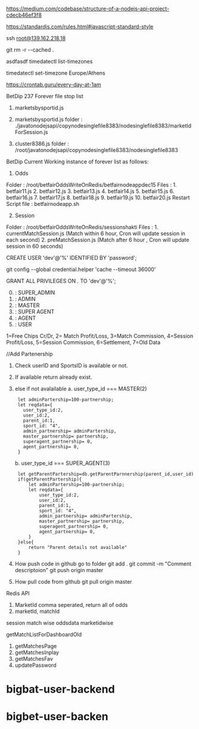 https://medium.com/codebase/structure-of-a-nodejs-api-project-cdecb46ef3f8


https://standardjs.com/rules.html#javascript-standard-style

ssh root@139.162.218.18

git rm -r --cached .

 asdfasdf
timedatectl list-timezones

timedatectl set-timezone Europe/Athens

https://crontab.guru/every-day-at-1am




BetDip 237 Forever file stop list

1. marketsbysportid.js

2. marketsbysportid.js
    folder : ./javatonodejsapi/copynodesinglefile8383/nodesinglefile8383/marketIdForSession.js

3. cluster8386.js
    folder : /root/javatonodejsapi/copynodesinglefile8383/nodesinglefile8383

BetDip Current Working instance of forever list as follows:

1. Odds

Folder : /root/betfairOddsWriteOnRedis/betfairnodeappdec15
Files : 
    1.  betfair11.js
    2.  betfair12.js
    3.  betfair13.js
    4.  betfair14.js
    5.  betfair15.js
    6.  betfair16.js
    7.  betfair17.js
    8.  betfair18.js
    9.  betfair19.js
    10. betfair20.js
Restart Script file : betfairnodeapp.sh


2. Session 

Folder : /root/betfairOddsWriteOnRedis/sessionshakti
Files : 1. currentMatchSession.js (Match within 6 hour, Cron will update session in each second)
        2. preMatchSession.js (Match after 6 hour , Cron will update session in  60 seconds)


CREATE USER 'dev'@'%' IDENTIFIED BY 'password';

git config --global credential.helper 'cache --timeout 36000'

GRANT ALL PRIVILEGES ON *.* TO 'dev'@'%';


0. : SUPER_ADMIN
1. : ADMIN
2. : MASTER
3. : SUPER AGENT
4. : AGENT
5. : USER 



1=Free Chips Cr/Dr, 
2= Match Profit/Loss, 
3=Match Commission, 
4=Session Profit/Loss, 
5=Session Commission, 
6=Settlement, 
7=Old Data



//Add Partenership

1. Check userID and SportsID is available or not.
2. If available return already exist.
3. else if not avalailable
    a. user_type_id === MASTER(2)
    <!--"user_type_id": "2",
	"user_id": 2,
	"parent_id":1,
	"sport_id": "4",
	"partnership": 70 -->

        let adminPartership=100-partnership;
        let reqdata={
          user_type_id:2,  
          user_id:2,  
          parent_id:1,
          sport_id: "4",
          admin_partnership= adminPartership,
          master_partnership= partnership,
          superagent_partnership= 0,
          agent_partnership= 0,
        }
    b. user_type_id === SUPER_AGENT(3)
    <!-- "user_type_id": "3",
	"user_id": 3,
	"parent_id":2,
	"sport_id": "4",
	"partnership": 50 -->
        let getParentPartership=db.getParentParnnership(parent_id,user_id)
        if(getParentPartership){
            let adminPartership=100-partnership;
            let reqdata={
                user_type_id:2,  
                user_id:2,  
                parent_id:1,
                sport_id: "4",
                admin_partnership= adminPartership,
                master_partnership= partnership,
                superagent_partnership= 0,
                agent_partnership= 0,
            }
        }else{
            return "Parent details not available"
        }




1. How push code in github
    go to folder
    git add . 
    git commit -m "Comment descriptoion"
    git push origin master


2. How pull code from github
    git pull origin master



Redis API 

1. MarketId comma seperated, return all of odds
2. marketId, matchId

session match wise
oddsdata marketidwise

getMatchListForDashboardOld

1. getMatchesPage
2. getMatchesInplay
3. getMatchesFav
4. updatePassword
# bigbat-user-backend
# bigbet-user-backen

